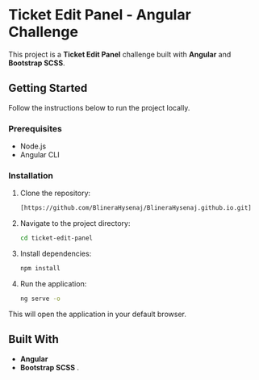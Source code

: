 # Ticket Edit Panel - Angular Challenge

This project is a **Ticket Edit Panel** challenge built with **Angular** and **Bootstrap SCSS**.

## Getting Started

Follow the instructions below to run the project locally.

### Prerequisites

- Node.js
- Angular CLI

### Installation

1. Clone the repository:

    ```bash
   [https://github.com/BlineraHysenaj/BlineraHysenaj.github.io.git]
    ```

2. Navigate to the project directory:

    ```bash
    cd ticket-edit-panel
    ```

3. Install dependencies:

    ```bash
    npm install
    ```

4. Run the application:

    ```bash
    ng serve -o
    ```

This will open the application in your default browser.

## Built With

- **Angular**
- **Bootstrap SCSS**
.
